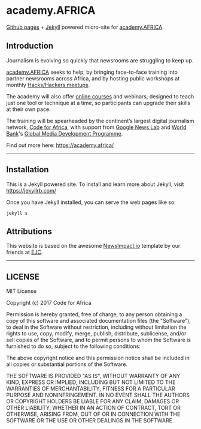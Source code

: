 # academy.AFRICA

[Github pages](https://pages.github.com/) + [Jekyll](https://jekyllrb.com/) powered micro-site for [academy.AFRICA](https://academy.africa/).


## Introduction

Journalism is evolving so quickly that newsrooms are struggling to keep up.

[academy.AFRICA](https://academy.africa/) seeks to help, by bringing face-to-face training into partner newsrooms across Africa, and by hosting public workshops at monthly [Hacks/Hackers meetups](https://facebook.com/HacksHackersAfrica).

The academy will also offer [online courses](https://courses.academy.africa/) and webinars, designed to teach just one tool or technique at a time, so participants can upgrade their skills at their own pace.

The training will be spearheaded by the continent’s largest digital journalism network, [Code for Africa](https://codeforafrica.org/), with support from [Google News Lab]() and [World Bank](https://www.worldbank.org)'s [Global Media Development Programme](https://blogs.worldbank.org/category/tags/media-development).

Find out more here: https://academy.africa/

---

## Installation

This is a Jekyll powered site. To install and learn more about Jekyll, visit https://jekyllrb.com/

Once you have Jekyll installed, you can serve the web pages like so:

```
jekyll s
```

## Attributions

This website is based on the awesome [NewsImpact.io](https://newsimpact.io) template by our friends at [EJC](https://ejc.net/).

---

## LICENSE

MIT License

Copyright (c) 2017 Code for Africa

Permission is hereby granted, free of charge, to any person obtaining a copy
of this software and associated documentation files (the "Software"), to deal
in the Software without restriction, including without limitation the rights
to use, copy, modify, merge, publish, distribute, sublicense, and/or sell
copies of the Software, and to permit persons to whom the Software is
furnished to do so, subject to the following conditions:

The above copyright notice and this permission notice shall be included in all
copies or substantial portions of the Software.

THE SOFTWARE IS PROVIDED "AS IS", WITHOUT WARRANTY OF ANY KIND, EXPRESS OR
IMPLIED, INCLUDING BUT NOT LIMITED TO THE WARRANTIES OF MERCHANTABILITY,
FITNESS FOR A PARTICULAR PURPOSE AND NONINFRINGEMENT. IN NO EVENT SHALL THE
AUTHORS OR COPYRIGHT HOLDERS BE LIABLE FOR ANY CLAIM, DAMAGES OR OTHER
LIABILITY, WHETHER IN AN ACTION OF CONTRACT, TORT OR OTHERWISE, ARISING FROM,
OUT OF OR IN CONNECTION WITH THE SOFTWARE OR THE USE OR OTHER DEALINGS IN THE
SOFTWARE.
